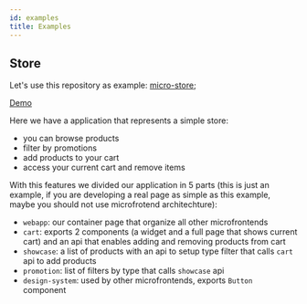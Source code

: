 ```yaml
---
id: examples
title: Examples
---
```


## Store

Let's use this repository as example: [micro-store](https://github.com/matheusmr13/micro-store);

[Demo](https://matheusmr13.github.io/micro-store/)

Here we have a application that represents a simple store:

- you can browse products
- filter by promotions
- add products to your cart
- access your current cart and remove items

With this features we divided our application in 5 parts (this is just an example, if you are developing a real page as simple as this example, maybe you should not use microfrotend architechture):

- `webapp`: our container page that organize all other microfrontends
- `cart`: exports 2 components (a widget and a full page that shows current cart) and an api that enables adding and removing products from cart
- `showcase`: a list of products with an api to setup type filter that calls `cart` api to add products
- `promotion`: list of filters by type that calls `showcase` api
- `design-system`: used by other microfrontends, exports `Button` component
